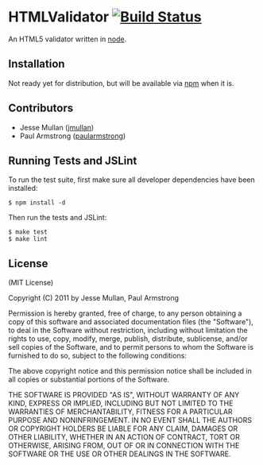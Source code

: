 # HTMLValidator  [![Build Status](https://secure.travis-ci.org/Watermelon-Sauce/htmlValidator.png)](http://travis-ci.org/Watermelon-Sauce/htmlValidator)

An HTML5 validator written in [node](http://www.nodejs.org).

## Installation

Not ready yet for distribution, but will be available via [npm](http://www.npmjs.org) when it is.

## Contributors

* Jesse Mullan ([jmullan](https://github.com/jmullan))
* Paul Armstrong ([paularmstrong](http://github.com/paularmstrong))

## Running Tests and JSLint

To run the test suite, first make sure all developer dependencies have been installed:

```
$ npm install -d
```

Then run the tests and JSLint:

```
$ make test
$ make lint
```

## License

(MIT License)

Copyright (C) 2011 by Jesse Mullan, Paul Armstrong

Permission is hereby granted, free of charge, to any person obtaining a copy of this software and associated documentation files (the "Software"), to deal in the Software without restriction, including without limitation the rights to use, copy, modify, merge, publish, distribute, sublicense, and/or sell copies of the Software, and to permit persons to whom the Software is furnished to do so, subject to the following conditions:

The above copyright notice and this permission notice shall be included in all copies or substantial portions of the Software.

THE SOFTWARE IS PROVIDED "AS IS", WITHOUT WARRANTY OF ANY KIND, EXPRESS OR IMPLIED, INCLUDING BUT NOT LIMITED TO THE WARRANTIES OF MERCHANTABILITY, FITNESS FOR A PARTICULAR PURPOSE AND NONINFRINGEMENT. IN NO EVENT SHALL THE AUTHORS OR COPYRIGHT HOLDERS BE LIABLE FOR ANY CLAIM, DAMAGES OR OTHER LIABILITY, WHETHER IN AN ACTION OF CONTRACT, TORT OR OTHERWISE, ARISING FROM, OUT OF OR IN CONNECTION WITH THE SOFTWARE OR THE USE OR OTHER DEALINGS IN THE SOFTWARE.

